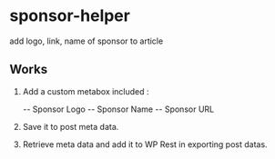 # sponsor-helper
add logo, link, name of sponsor to article

## Works
1. Add a custom metabox included : 

    -- Sponsor Logo
    -- Sponsor Name
    -- Sponsor URL

2. Save it to post meta data.
3. Retrieve meta data and add it to WP Rest in exporting post datas.
